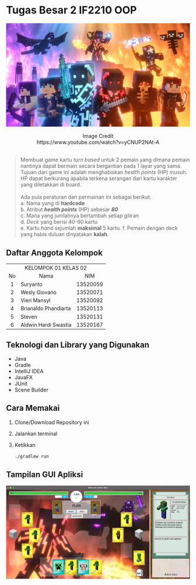 # Tugas Besar 2 IF2210 OOP

![Readme Intro](./img/war.jpg)

<div align="center">
Image Credit<br>
https://www.youtube.com/watch?v=yCNUP2NAt-A
</div>

<br>

> Membuat game kartu <em>turn based</em> untuk 2 pemain yang dimana pemain nantinya dapat bermain secara bergantian pada 1 layar yang sama. Tujuan dari game ini adalah menghabiskan <em>health points</em> (HP) musuh. HP dapat berkurang apabila terkena serangan dari kartu karakter yang diletakkan di board.<br><br>
> Ada pula peraturan dari permainan ini sebagai berikut:<br>
> a. Nama yang di <strong>hardcode</strong><br>
> b. Atribut <strong><em>health points</em></strong> (HP) sebesar <strong><em>80</em></strong><br>
> c. Mana yang jumlahnya bertambah setiap giliran<br>
> d. <em>Deck</em> yang berisi 40-60 kartu<br>
> e. Kartu <em>hand</em> sejumlah <strong>maksimal</strong> 5 kartu.
> f. Pemain dengan deck yang habis duluan dinyatakan <strong>kalah</strong>.

## Daftar Anggota Kelompok

<table>

<tr><td colspan = 3 align = "center">KELOMPOK 01 KELAS 02</td></tr>
<tr><td align="center">No</td><td align="center">Nama</td><td align="center">NIM</td></tr>
<tr><td align="center">1</td><td>Suryanto</td><td>13520059</td></tr>
<tr><td align="center">2</td><td>Wesly Giovano</td><td>13520071</td></tr>
<tr><td align="center">3</td><td>Vieri Mansyl</td><td>13520092</td></tr>
<tr><td align="center">4</td><td>Brianaldo Phandiarta</td><td>13520113</td></tr>
<tr><td align="center">5</td><td>Steven</td><td>13520131</td></tr>
<tr><td align="center">6</td><td>Aldwin Hardi Swastia</td><td>13520167</td></tr>

</table>

## Teknologi dan Library yang Digunakan

-   Java
-   Gradle
-   IntelliJ IDEA
-   JavaFX
-   JUnit
-   Scene Builder

## Cara Memakai

1. Clone/Download Repository ini
2. Jalankan terminal
3. Ketikkan

    ```bash
    ./gradlew run
    ```

## Tampilan GUI Apliksi

![Welcome Game Page](./img/welcome.jpg)